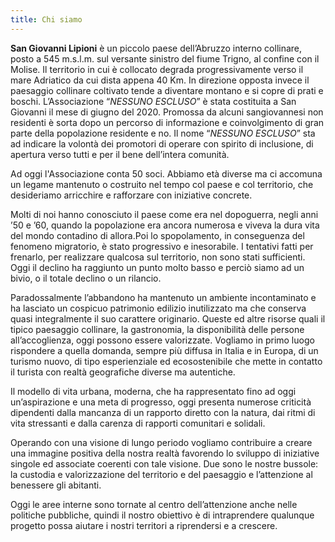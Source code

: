```yaml
---
title: Chi siamo
---
```

**San Giovanni Lipioni** è un piccolo paese dell’Abruzzo interno collinare, posto a 545 m.s.l.m. sul versante sinistro del fiume Trigno, al confine con il Molise. Il territorio in cui è collocato degrada progressivamente verso il mare Adriatico da cui dista appena 40 Km. In direzione opposta invece il paesaggio collinare coltivato tende a diventare montano e si copre di prati e boschi. L’Associazione “*NESSUNO ESCLUSO*” è stata costituita a San Giovanni il mese di giugno del 2020. Promossa da alcuni sangiovannesi non residenti è sorta dopo un percorso di informazione e coinvolgimento di gran parte della popolazione residente e no. Il nome “*NESSUNO ESCLUSO*” sta ad indicare la volontà dei promotori di operare con spirito di inclusione, di apertura verso tutti e per il bene dell’intera comunità.

Ad oggi l'Associazione conta 50 soci. Abbiamo età diverse ma ci accomuna un legame mantenuto o costruito nel tempo col paese e col territorio, che desideriamo arricchire e rafforzare con iniziative concrete.

Molti di noi hanno conosciuto il paese come era nel dopoguerra, negli anni ’50 e ’60, quando la popolazione era ancora numerosa e viveva la dura vita del mondo contadino di allora.Poi lo spopolamento, in conseguenza del fenomeno migratorio, è stato progressivo e inesorabile. I tentativi fatti per frenarlo, per realizzare qualcosa sul territorio, non sono stati sufficienti. Oggi il declino ha raggiunto un punto molto basso e perciò siamo ad un bivio, o il totale declino o un rilancio.

Paradossalmente l’abbandono ha mantenuto un ambiente incontaminato e ha lasciato un cospicuo patrimonio edilizio inutilizzato ma che conserva quasi integralmente il suo carattere originario. Queste ed altre risorse quali il tipico paesaggio collinare, la gastronomia, la disponibilità delle persone all’accoglienza, oggi possono essere valorizzate. Vogliamo in primo luogo rispondere a quella domanda, sempre più diffusa in Italia e in Europa, di un turismo nuovo, di tipo esperienziale ed ecosostenibile che mette in contatto il turista con realtà geografiche diverse ma autentiche.

Il modello di vita urbana, moderna, che ha rappresentato fino ad oggi un’aspirazione e una meta di progresso, oggi presenta numerose criticità dipendenti dalla mancanza di un rapporto diretto con la natura, dai ritmi di vita stressanti e dalla carenza di rapporti comunitari e solidali.

Operando con una visione di lungo periodo vogliamo contribuire a creare una immagine positiva della nostra realtà favorendo lo sviluppo di iniziative singole ed associate coerenti con tale visione. Due sono le nostre bussole: la custodia e valorizzazione del territorio e del paesaggio e l’attenzione al benessere gli abitanti.

Oggi le aree interne sono tornate al centro dell’attenzione anche nelle politiche pubbliche, quindi il nostro obiettivo è di intraprendere qualunque progetto possa aiutare i nostri territori a riprendersi e a crescere. 